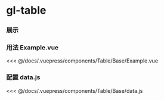 # gl-table

### 展示
<Table-Base-Example></Table-Base-Example>

### 用法 Example.vue

<<< @/docs/.vuepress/components/Table/Base/Example.vue

### 配置 data.js

<<< @/docs/.vuepress/components/Table/Base/data.js
